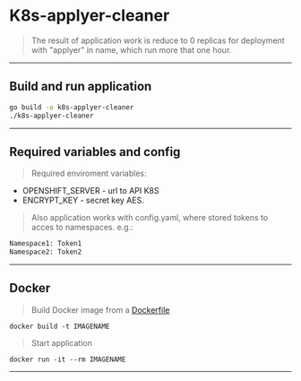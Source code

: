 # K8s-applyer-cleaner
> The result of application work is reduce to 0 replicas for deployment with "applyer" in name, which run more that one hour.
---
## Build and run application
```Bash
go build -o k8s-applyer-cleaner
./k8s-applyer-cleaner
```
---

## Required variables and config
> Required enviroment variables: 
+ OPENSHIFT_SERVER - url to API K8S
+ ENCRYPT_KEY - secret key AES. 

> Also application works with config.yaml, where stored tokens to acces to namespaces. 
e.g.:
```Bash
Namespace1: Token1
Namespace2: Token2
```
---
## Docker

> Build Docker image from a [Dockerfile](https://github.com/7visij7/k8s-applyer-cleaner/blob/main/Dockerfile)
```
docker build -t IMAGENAME
```
> Start application
```
docker run -it --rm IMAGENAME
```
---
